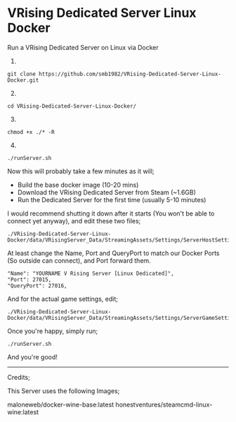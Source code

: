 # VRising Dedicated Server Linux Docker
Run a VRising Dedicated Server on Linux via Docker

1.  
```
git clone https://github.com/smb1982/VRising-Dedicated-Server-Linux-Docker.git
```
2.  
```
cd VRising-Dedicated-Server-Linux-Docker/
```
3.
```
chmod +x ./* -R
```
4. 
```
./runServer.sh
```

Now this will probably take a few minutes as it will;

  * Build the base docker image (10-20 mins)
  * Download the VRising Dedicated Server from Steam (~1.6GB)
  * Run the Dedicated Server for the first time (usually 5-10 minutes)

I would recommend shutting it down after it starts (You won't be able to connect yet anyway), and edit these two files;
```
./VRising-Dedicated-Server-Linux-Docker/data/VRisingServer_Data/StreamingAssets/Settings/ServerHostSettings.json
```
At least change the Name, Port and QueryPort to match our Docker Ports (So outside can connect), and Port forward them.

    "Name": "YOURNAME V Rising Server [Linux Dedicated]",
    "Port": 27015,
    "QueryPort": 27016,
        
 And for the actual game settings, edit;
 ```
 ./VRising-Dedicated-Server-Linux-Docker/data/VRisingServer_Data/StreamingAssets/Settings/ServerGameSettings.json
 ```

 Once you're happy, simply run;
 
 ```
 ./runServer.sh
 ```
 
 And you're good!
 
 ---
 
 Credits;
 
 This Server uses the following Images;
 
 maloneweb/docker-wine-base:latest
 honestventures/steamcmd-linux-wine:latest
 
